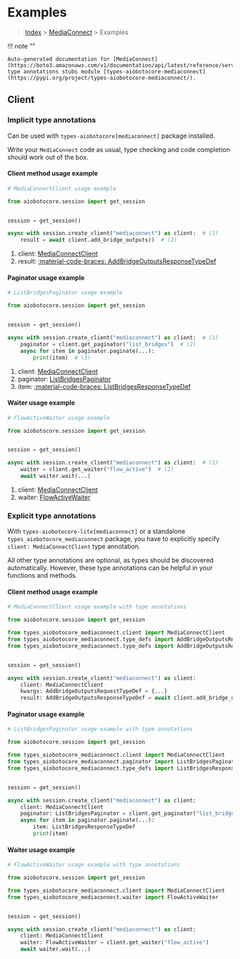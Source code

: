 # Examples

> [Index](../README.md) > [MediaConnect](./README.md) > Examples

!!! note ""

    Auto-generated documentation for [MediaConnect](https://boto3.amazonaws.com/v1/documentation/api/latest/reference/services/mediaconnect.html#mediaconnect)
    type annotations stubs module [types-aiobotocore-mediaconnect](https://pypi.org/project/types-aiobotocore-mediaconnect/).

## Client

### Implicit type annotations

Can be used with `types-aiobotocore[mediaconnect]` package installed.

Write your `MediaConnect` code as usual,
type checking and code completion should work out of the box.



#### Client method usage example

```python
# MediaConnectClient usage example

from aiobotocore.session import get_session


session = get_session()

async with session.create_client("mediaconnect") as client:  # (1)
    result = await client.add_bridge_outputs()  # (2)
```

1. client: [MediaConnectClient](./client.md)
2. result: [:material-code-braces: AddBridgeOutputsResponseTypeDef](./type_defs.md#addbridgeoutputsresponsetypedef)



#### Paginator usage example

```python
# ListBridgesPaginator usage example

from aiobotocore.session import get_session


session = get_session()

async with session.create_client("mediaconnect") as client:  # (1)
    paginator = client.get_paginator("list_bridges")  # (2)
    async for item in paginator.paginate(...):
        print(item)  # (3)
```

1. client: [MediaConnectClient](./client.md)
2. paginator: [ListBridgesPaginator](./paginators.md#listbridgespaginator)
3. item: [:material-code-braces: ListBridgesResponseTypeDef](./type_defs.md#listbridgesresponsetypedef)



#### Waiter usage example

```python
# FlowActiveWaiter usage example

from aiobotocore.session import get_session


session = get_session()

async with session.create_client("mediaconnect") as client:  # (1)
    waiter = client.get_waiter("flow_active")  # (2)
    await waiter.wait(...)
```

1. client: [MediaConnectClient](./client.md)
2. waiter: [FlowActiveWaiter](./waiters.md#flowactivewaiter)


### Explicit type annotations

With `types-aiobotocore-lite[mediaconnect]`
or a standalone `types_aiobotocore_mediaconnect` package, you have to explicitly specify
`client: MediaConnectClient` type annotation.

All other type annotations are optional, as types should be discovered automatically.
However, these type annotations can be helpful in your functions and methods.


#### Client method usage example

```python
# MediaConnectClient usage example with type annotations

from aiobotocore.session import get_session

from types_aiobotocore_mediaconnect.client import MediaConnectClient
from types_aiobotocore_mediaconnect.type_defs import AddBridgeOutputsResponseTypeDef
from types_aiobotocore_mediaconnect.type_defs import AddBridgeOutputsRequestTypeDef


session = get_session()

async with session.create_client("mediaconnect") as client:
    client: MediaConnectClient
    kwargs: AddBridgeOutputsRequestTypeDef = {...}
    result: AddBridgeOutputsResponseTypeDef = await client.add_bridge_outputs(**kwargs)
```



#### Paginator usage example

```python
# ListBridgesPaginator usage example with type annotations

from aiobotocore.session import get_session

from types_aiobotocore_mediaconnect.client import MediaConnectClient
from types_aiobotocore_mediaconnect.paginator import ListBridgesPaginator
from types_aiobotocore_mediaconnect.type_defs import ListBridgesResponseTypeDef


session = get_session()

async with session.create_client("mediaconnect") as client:
    client: MediaConnectClient
    paginator: ListBridgesPaginator = client.get_paginator("list_bridges")
    async for item in paginator.paginate(...):
        item: ListBridgesResponseTypeDef
        print(item)
```



#### Waiter usage example

```python
# FlowActiveWaiter usage example with type annotations

from aiobotocore.session import get_session

from types_aiobotocore_mediaconnect.client import MediaConnectClient
from types_aiobotocore_mediaconnect.waiter import FlowActiveWaiter


session = get_session()

async with session.create_client("mediaconnect") as client:
    client: MediaConnectClient
    waiter: FlowActiveWaiter = client.get_waiter("flow_active")
    await waiter.wait(...)
```
